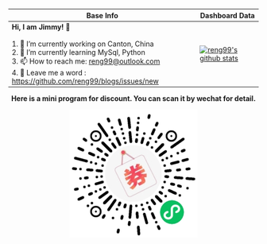 |Base Info|Dashboard Data|
|----------------------------------------------------------------------|----------------------------------------------------------------------|
| __Hi, I am Jimmy! 👋__<br/><br/>1. 🔭 I’m currently working on Canton, China<br/>2. 🌱 I’m currently learning MySql, Python<br/>3. 📫 How to reach me: reng99@outlook.com<br/>4. 💬 Leave me a word : https://github.com/reng99/blogs/issues/new | [![reng99's github stats](https://github-readme-stats.vercel.app/api?username=reng99&show_icons=true&theme=dracula)](https://github.com/anuraghazra/github-readme-stats) |


<div align=center><b>Here is a mini program for discount. You can scan it by wechat for detail.</b></div>

<p align="center">
  <img src="./qr.jpg" />
</p>
